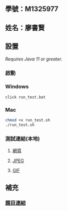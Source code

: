## 學號：M1325977

## 姓名：廖書賢

## 設置

_Requires Java 11 or greater._

### 啟動

### Windows

```
click run_test.bat
```

### Mac

```bash
chmod +x run_test.sh
./run_test.sh
```

### 測試連結(本地)

1. [網頁](http://localhost:6789)

2. [JPEG](http://localhost:6789/test.jpeg)

3. [GIF](http://localhost:6789/test.gif)

## 補充

### [題目連結](http://www2.ic.uff.br/~michael/kr1999/9-appendix/9_01-WebServer.html)
